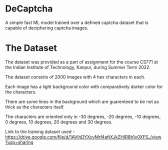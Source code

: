 # DeCaptcha
A simple fast ML model trained over a defined captcha dataset that is capable of deciphering captcha images.

# The Dataset

The dataset was provided as a part of assignment for the course CS771 at the Indian Institute of Technology, Kanpur, during Summer Term 2022.

The dataset consists of 2000 images with 4 hex characters in each.

Each image has a light background color with comparatively darker color for the characters.

There are some lines in the background which are guarenteed to be not as thick as the characters itself.

The characters are oriented only in -30 degrees, -20 degrees, -10 degrees, 0 degrees, 10 degrees, 20 degrees and 30 degrees.

Link to the training dataset used - https://drive.google.com/file/d/1AVihDYXcvMrf4aftXJkZHIR8h1v0XFS_/view?usp=sharing
